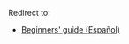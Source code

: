 Redirect to:

*   [Beginners' guide (Español)](/index.php?title=Beginners%27_guide_(Espa%C3%B1ol)&redirect=no "Beginners' guide (Español)")